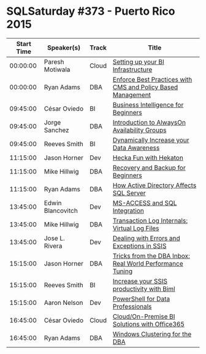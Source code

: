# SQLSaturday #373 - Puerto Rico 2015
Start Time|Speaker(s)|Track|Title
---|---|---|---
00:00:00|Paresh Motiwala|Cloud|[Setting up your BI Infrastructure](21680.md)
00:00:00|Ryan Adams|DBA|[Enforce Best Practices with CMS and Policy Based Management](23748.md)
09:45:00|César Oviedo|BI|[Business Intelligence for Beginners](11878.md)
09:45:00|Jorge Sanchez|DBA|[Introduction to AlwaysOn Availability Groups](17632.md)
09:45:00|Reeves Smith|BI|[Dynamically Increase your Data Awareness](22788.md)
11:15:00|Jason Horner|Dev|[Hecka Fun with Hekaton](15863.md)
11:15:00|Mike Hillwig|DBA|[Recovery and Backup for Beginners](20585.md)
11:15:00|Ryan Adams|DBA|[How Active Directory Affects SQL Server](23749.md)
13:45:00|Edwin Blancovitch|Dev|[MS-ACCESS and SQL Integration](13611.md)
13:45:00|Mike Hillwig|DBA|[Transaction Log Internals: Virtual Log Files](20587.md)
13:45:00|Jose L. Rivera|Dev|[Dealing with Errors and Exceptions in SSIS](36695.md)
15:15:00|Jason Horner|DBA|[Tricks from the DBA Inbox: Real World Performance Tuning](15864.md)
15:15:00|Reeves Smith|BI|[Increase your SSIS productivity with Biml](22786.md)
15:15:00|Aaron Nelson|Dev|[PowerShell for Data Professionals](8876.md)
16:45:00|César Oviedo|Cloud|[Cloud/On-Premise BI Solutions with Office365](11887.md)
16:45:00|Ryan Adams|DBA|[Windows Clustering for the DBA](23751.md)
